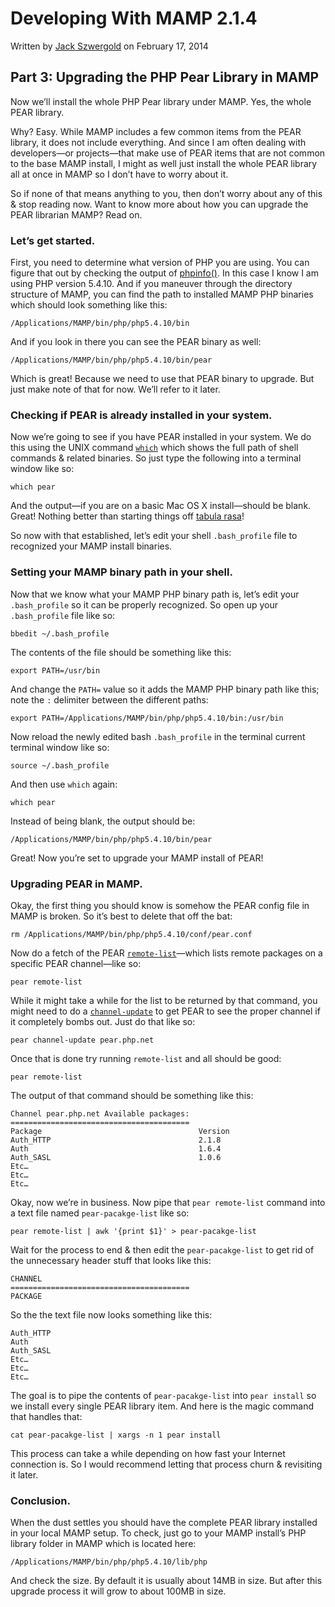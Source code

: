 # Developing With MAMP 2.1.4

Written by [Jack Szwergold][1] on February 17, 2014

## Part 3: Upgrading the PHP Pear Library in MAMP

Now we’ll install the whole PHP Pear library under MAMP. Yes, the whole PEAR library.

Why? Easy. While MAMP includes a few common items from the PEAR library, it does not include everything. And since I am often dealing with developers—or projects—that make use of PEAR items that are not common to the base MAMP install, I might as well just install the whole PEAR library all at once in MAMP so I don’t have to worry about it.

So if none of that means anything to you, then don’t worry about any of this & stop reading now. Want to know more about how you can upgrade the PEAR librarian MAMP? Read on.

### Let’s get started.

First, you need to determine what version of PHP you are using. You can figure that out by checking the output of [phpinfo()][2]. In this case I know I am using PHP version 5.4.10. And if you maneuver through the directory structure of MAMP, you can find the path to installed MAMP PHP binaries which should look something like this:

	/Applications/MAMP/bin/php/php5.4.10/bin

And if you look in there you can see the PEAR binary as well:

	/Applications/MAMP/bin/php/php5.4.10/bin/pear

Which is great! Because we need to use that PEAR binary to upgrade. But just make note of that for now. We’ll refer to it later.

### Checking if PEAR is already installed in your system.

Now we’re going to see if you have PEAR installed in your system. We do this using the UNIX command [`which`][3] which shows the full path of shell commands & related binaries. So just type the following into a terminal window like so:

	which pear

And the output—if you are on a basic Mac OS X install—should be blank. Great! Nothing better than starting things off [tabula rasa][4]!

So now with that established, let’s edit your shell `.bash_profile` file to recognized your MAMP install binaries.

### Setting your MAMP binary path in your shell.

Now that we know what your MAMP PHP binary path is, let’s edit your `.bash_profile` so it can be properly recognized. So open up your `.bash_profile` file like so:

	bbedit ~/.bash_profile

The contents of the file should be something like this:

	export PATH=/usr/bin

And change the `PATH=` value so it adds the MAMP PHP binary path like this; note the `:` delimiter between the different paths:

	export PATH=/Applications/MAMP/bin/php/php5.4.10/bin:/usr/bin

Now reload the newly edited bash `.bash_profile` in the terminal current terminal window like so:

	source ~/.bash_profile

And then use `which` again:

	which pear

Instead of being blank, the output should be:

	/Applications/MAMP/bin/php/php5.4.10/bin/pear

Great! Now you’re set to upgrade your MAMP install of PEAR!

### Upgrading PEAR in MAMP.

Okay, the first thing you should know is somehow the PEAR config file in MAMP is broken. So it’s best to delete that off the bat:

	rm /Applications/MAMP/bin/php/php5.4.10/conf/pear.conf

Now do a fetch of the PEAR [`remote-list`][5]—which lists remote packages on a specific PEAR channel—like so:

	pear remote-list

While it might take a while for the list to be returned by that command, you might need to do a [`channel-update`][6] to get PEAR to see the proper channel if it completely bombs out. Just do that like so:

	pear channel-update pear.php.net

Once that is done try running `remote-list` and all should be good:

	pear remote-list

The output of that command should be something like this:

	Channel pear.php.net Available packages:
	========================================
	Package                                   Version
	Auth_HTTP                                 2.1.8
	Auth                                      1.6.4
	Auth_SASL                                 1.0.6
	Etc…
	Etc…
	Etc…

Okay, now we’re in business. Now pipe that `pear remote-list` command into a text file named `pear-pacakge-list` like so:

	pear remote-list | awk '{print $1}' > pear-pacakge-list

Wait for the process to end & then edit the `pear-pacakge-list` to get rid of the unnecessary header stuff that looks like this:

	CHANNEL
	========================================
	PACKAGE

So the the text file now looks something like this:

	Auth_HTTP
	Auth
	Auth_SASL
	Etc…
	Etc…
	Etc…

The goal is to pipe the contents of `pear-pacakge-list` into `pear install` so we install every single PEAR library item. And here is the magic command that handles that:

	cat pear-pacakge-list | xargs -n 1 pear install

This process can take a while depending on how fast your Internet connection is. So I would recommend letting that process churn & revisiting it later.

### Conclusion.

When the dust settles you should have the complete PEAR library installed in your local MAMP setup. To check, just go to your MAMP install’s PHP library folder in MAMP which is located here:

	/Applications/MAMP/bin/php/php5.4.10/lib/php

And check the size. By default it is usually about 14MB in size. But after this upgrade process it will grow to about 100MB in size.

[1]: http://www.preworn.com/ "Preworn • Jack Szwergold’s Online Portfolio"
[2]: http://us3.php.net/phpinfo "Info on phpinfo()."
[3]: http://unixhelp.ed.ac.uk/CGI/man-cgi?which "Info on the Unix 'which' command."
[4]: http://en.wiktionary.org/wiki/tabula_rasa "Dictionary definition of tabula rasa."
[5]: http://pear.php.net/manual/en/pyrus.commands.remotelist.php "Info on the pear 'remote-list' command."
[6]: http://pear.php.net/manual/en/guide.users.commandline.commands.php "Info on pear commands inkling 'channel-update'."